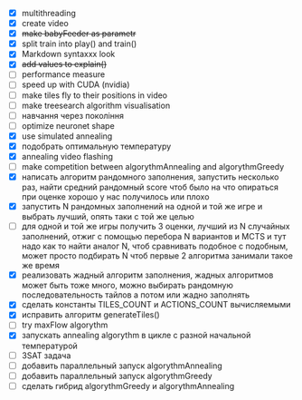 - [x] multithreading
- [x] create video
- [x] ~~make babyFeeder as parametr~~
- [x] split train into play() and train()
- [x] Markdown syntaxxx look 
- [x] ~~add values to explain()~~
- [ ] performance measure
- [ ] speed up with CUDA (nvidia)
- [ ] make tiles fly to their positions in video
- [ ] make treesearch algorithm visualisation
- [ ] навчання через покоління 
- [ ] optimize neuronet shape 
- [x] use simulated annealing
- [x] подобрать оптимальную температуру
- [x] annealing video flashing
- [ ] make competition between algorythmAnnealing and algorythmGreedy
- [x] написать алгоритм рандомного заполнения, запустить несколько раз, найти средний рандомный score чтоб было на что опираться при оценке хорошо у нас получилось или плохо
- [x] запустить N рандомных заполнений на одной и той же игре и выбрать лучший, опять таки с той же целью
- [ ] для одной и той же игры получить 3 оценки, лучший из N случайных заполнений, отжиг с помощью перебора N вариантов и MCTS и тут надо как то найти аналог N, чтоб сравнивать подобное с подобным, может просто подбирать N чтоб первые 2 алгоритма занимали такое же время
- [x] реализовать жадный алгоритм заполнения, жадных алгоритмов может быть тоже много, можно выбирать рандомную последовательность тайлов а потом или жадно заполнять
- [x] сделать константы TILES_COUNT и ACTIONS_COUNT вычисляемыми
- [x] исправить алгоритм generateTiles()
- [ ] try maxFlow algorythm
- [x] запускать annealing algorythm в цикле с разной начальной температурой
- [ ] 3SAT задача 
- [ ] добавить параллельный запуск algorythmAnnealing
- [ ] добавить параллельный запуск algorythmGreedy
- [ ] сделать гибрид algorythmGreedy и algorythmAnnealing
